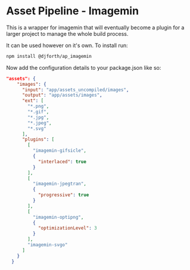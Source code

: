# Asset Pipeline - Imagemin

This is a wrapper for imagemin that will eventually become a plugin for a larger project to manage the whole build process.

It can be used however on it's own.  To install run:

```bash
npm install @djforth/ap_imagemin
```


Now add the configuration details to your package.json like so:

```json
"assets": {
    "images": {
      "input": "app/assets_uncompiled/images",
      "output": "app/assets/images",
      "ext": [
        "*.png",
        "*.gif",
        "*.jpg",
        "*.jpeg",
        "*.svg"
      ],
      "plugins": [
        [
          "imagemin-gifsicle",
          {
            "interlaced": true
          }
        ],
        [
          "imagemin-jpegtran",
          {
            "progressive": true
          }
        ],
        [
          "imagemin-optipng",
          {
            "optimizationLevel": 3
          }
        ],
        "imagemin-svgo"
      ]
    }
  }

```